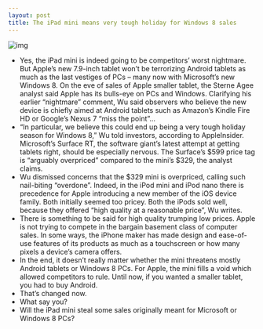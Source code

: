 ```yaml
---
layout: post
title: The iPad mini means very tough holiday for Windows 8 sales
---
```

![img](http://media.idownloadblog.com/wp-content/uploads/2012/10/iPad-mini-promo-users-005.jpg)
* Yes, the iPad mini is indeed going to be competitors’ worst nightmare. But Apple’s new 7.9-inch tablet won’t be terrorizing Android tablets as much as the last vestiges of PCs – many now with Microsoft’s new Windows 8. On the eve of sales of Apple smaller tablet, the Sterne Agee analyst said Apple has its bulls-eye on PCs and Windows. Clarifying his earlier “nightmare” comment, Wu said observers who believe the new device is chiefly aimed at Android tablets such as Amazon’s Kindle Fire HD or Google’s Nexus 7 “miss the point”…
* “In particular, we believe this could end up being a very tough holiday season for Windows 8,” Wu told investors, according to AppleInsider. Microsoft’s Surface RT, the software giant’s latest attempt at getting tablets right, should be especially nervous. The Surface’s $599 price tag is “arguably overpriced” compared to the mini’s $329, the analyst claims.
* Wu dismissed concerns that the $329 mini is overpriced, calling such nail-biting “overdone”. Indeed, in the iPod mini and iPod nano there is precedence for Apple introducing a new member of the iOS device family. Both initially seemed too pricey. Both the iPods sold well, because they offered “high quality at a reasonable price”, Wu writes.
* There is something to be said for high quality trumping low prices. Apple is not trying to compete in the bargain basement class of computer sales. In some ways, the iPhone maker has made design and ease-of-use features of its products as much as a touchscreen or how many pixels a device’s camera offers.
* In the end, it doesn’t really matter whether the mini threatens mostly Android tablets or Windows 8 PCs. For Apple, the mini fills a void which allowed competitors to rule. Until now, if you wanted a smaller tablet, you had to buy Android.
* That’s changed now.
* What say you?
* Will the iPad mini steal some sales originally meant for Microsoft or Windows 8 PCs?

